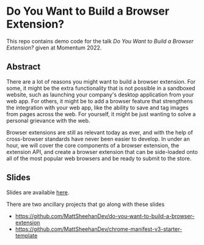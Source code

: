 # Do You Want to Build a Browser Extension?

This repo contains demo code for the talk _Do You Want to Build a Browser Extension?_ given at Momentum 2022.

## Abstract
There are a lot of reasons you might want to build a browser extension. For some, it might be the extra functionality that is not possible in a sandboxed website, such as launching your company's desktop application from your web app. For others, it might be to add a browser feature that strengthens the integration with your web app, like the ability to save and tag images from pages across the web. For yourself, it might be just wanting to solve a personal grievance with the web.

Browser extensions are still as relevant today as ever, and with the help of cross-browser standards have never been easier to develop. In under an hour, we will cover the core components of a browser extension, the extension API, and create a browser extension that can be side-loaded onto all of the most popular web browsers and be ready to submit to the store.

## Slides
Slides are available [here](https://github.com/MattSheehanDev/do-you-want-to-build-a-browser-extension).


There are two ancillary projects that go along with these slides
- https://github.com/MattSheehanDev/do-you-want-to-build-a-browser-extension
- https://github.com/MattSheehanDev/chrome-manifest-v3-starter-template

